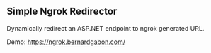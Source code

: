 ## Simple Ngrok Redirector

Dynamically redirect an ASP.NET endpoint to ngrok generated URL.

Demo: https://ngrok.bernardgabon.com/